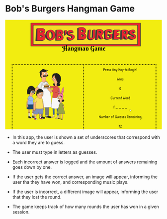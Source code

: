 # Bob's Burgers Hangman Game

![Gif of Hangman Game](./assets/images/hangmangame.gif)

* In this app, the user is shown a set of underscores that correspond with a word they are to guess.

* The user must type in letters as guesses.

* Each incorrect answer is logged and the amount of answers remaining goes down by one.

* If the user gets the correct answer, an image will appear, informing the user tha they have won, and corresponding music plays.

* If the user is incorrect, a different image will appear, informing the user that they lost the round.

* The game keeps track of how many rounds the user has won in a given session.
